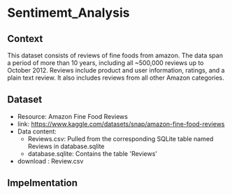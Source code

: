 # Sentimemt_Analysis

## Context
This dataset consists of reviews of fine foods from amazon. The data span a period of more than 10 years, including all ~500,000 reviews up to October 2012. Reviews include product and user information, ratings, and a plain text review. It also includes reviews from all other Amazon categories.

## Dataset 
* Resource: Amazon Fine Food Reviews
* link: https://www.kaggle.com/datasets/snap/amazon-fine-food-reviews
* Data content:
  - Reviews.csv: Pulled from the corresponding SQLite table named Reviews in database.sqlite
  - database.sqlite: Contains the table 'Reviews'
* download : Review.csv

## Impelmentation


